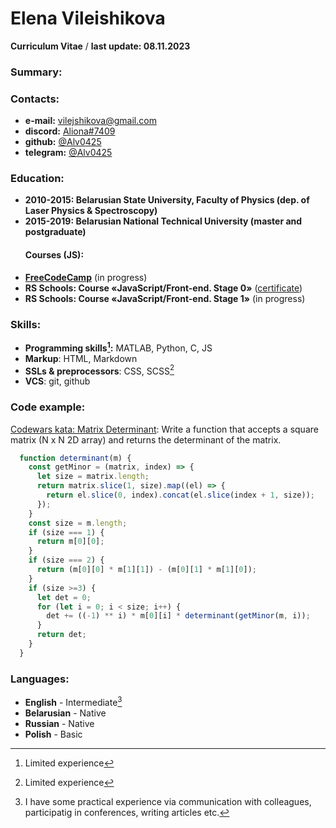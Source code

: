# Elena Vileishikova
**Curriculum Vitae** / **last update: 08.11.2023**
### Summary:

### Contacts:
  - **e-mail:** [vilejshikova@gmail.com](mailto:vilejshikova@gmail.com)
  - **discord:** [Aliona#7409](https://discordapp.com/users/1122842754175742052/)
  - **github:** [@Alv0425](https://github.com/Alv0425)
  - **telegram:** [@Alv0425](https://t.me/Alv0425)
  
### Education:
 - **2010-2015: Belarusian State University, Faculty of Physics (dep. of Laser Physics & Spectroscopy)**
 - **2015-2019: Belarusian National Technical University (master and postgraduate)**
   #### Courses (JS):
 - **[FreeCodeCamp](https://www.freecodecamp.org/)** (in progress)
 - **RS Schools: Course «JavaScript/Front-end. Stage 0»** ([certificate](https://app.rs.school/certificate/j77h435w))
 - **RS Schools: Course «JavaScript/Front-end. Stage 1»** (in progress)

### Skills:
  - **Programming skills[^1]:** MATLAB, Python, C, JS 
  - **Markup**: HTML, Markdown
  - **SSLs & preprocessors**: CSS, SCSS[^1]
  - **VCS**: git, github

### Code example:
[Codewars kata: Matrix Determinant](https://www.codewars.com/kata/52a382ee44408cea2500074c): Write a function that accepts a square matrix (N x N 2D array) and returns the determinant of the matrix.

```javascript
  function determinant(m) {
    const getMinor = (matrix, index) => {
      let size = matrix.length;
      return matrix.slice(1, size).map((el) => {
        return el.slice(0, index).concat(el.slice(index + 1, size));
      });
    }
    const size = m.length;
    if (size === 1) {
      return m[0][0];
    } 
    if (size === 2) {
      return (m[0][0] * m[1][1]) - (m[0][1] * m[1][0]);
    }
    if (size >=3) {
      let det = 0;
      for (let i = 0; i < size; i++) {
        det += ((-1) ** i) * m[0][i] * determinant(getMinor(m, i));
      }
      return det;
    }
  }

```
### Languages: 
- **English** - Intermediate[^2] 
- **Belarusian** - Native
- **Russian** - Native
- **Polish** - Basic

[^1]: Limited experience
[^2]: I have some practical experience via communication with colleagues, participatig in conferences, writing articles etc.
